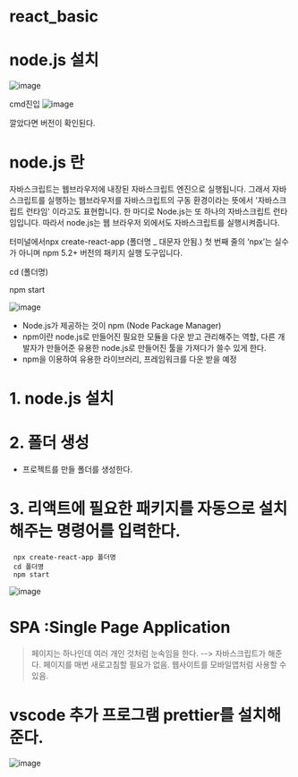 # react_basic
# node.js 설치
![image](https://github.com/sjeroh/react_basic/assets/36749506/cd534b17-8485-4f0f-9c89-14e8d30d09b2)

cmd진입
![image](https://github.com/sjeroh/react_basic/assets/36749506/17596ab9-a20f-4b48-b0a5-dd4cc43a13bd)

깔았다면 버전이 확인된다.


# node.js 란
자바스크립트는 웹브라우저에 내장된 자바스크립트 엔진으로 실행됩니다. 그래서 자바스크립트를 
실행하는 웹브라우저를 자바스크립트의 구동 환경이라는 뜻에서 '자바스크립트 런타임' 이라고도 표현합니다.
 한 마디로  Node.js는 또 하나의 자바스크립트 런타임입니다. 따라서 node.js는 웹 브라우저 외에서도
자바스크립트를 실행시켜줍니다.


터미널에서npx create-react-app (폴더명 _ 대문자 안됨.)
첫 번째 줄의 ‘npx’는 실수가 아니며 npm 5.2+ 버전의 패키지 실행 도구입니다.

cd (폴더명)

npm start

![image](https://github.com/sjeroh/react_basic/assets/36749506/321eeff2-4265-4354-a0ba-f66f6dd9b7b3)

* Node.js가 제공하는 것이 npm (Node Package Manager)
* npm이란 node.js로 만들어진 필요한 모듈을 다운 받고 관리해주는 역할, 다른 개발자가 만들어준 유용한 node.js로 만들어진 툴을 가져다가 쓸수 있게 한다.
* npm을 이용하여 유용한 라이브러리, 프레임워크를 다운 받을 예정

# 1. node.js 설치
# 2. 폴더 생성
  * 프로젝트를 만들 폴더를 생성한다.
# 3. 리액트에 필요한 패키지를 자동으로 설치해주는 명령어를 입력한다.
     npx create-react-app 폴더명
     cd 폴더명
     npm start


![image](https://github.com/sjeroh/react_basic/assets/36749506/687d20f1-6b67-419a-9d3d-f4b7894c936f)


# SPA :Single Page Application
> 페이지는 하나인데 여러 개인 것처럼 눈속임을 한다. --> 자바스크립트가 해준다. 페이지를 매번 새로고침할 필요가 없음.
> 웹사이트를 모바일앱처럼 사용할 수 있음.


# vscode 추가 프로그램 prettier를 설치해준다.
![image](https://github.com/sjeroh/react_basic/assets/36749506/9a22c571-1405-48cb-a0d6-6d41d74764b1)

